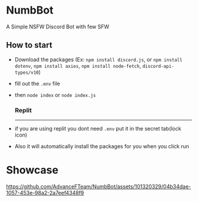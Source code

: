 # NumbBot
A Simple NSFW Discord Bot with few SFW

## How to start
- Download the packages (Ex: `npm install discord.js`, or `npm install dotenv`, `npm install axios`, `npm install node-fetch`, `discord-api-types/v10`)
- fill out the `.env` file
- then `node index` or `node index.js`

  ### Replit
  -------
- if you are using replit you dont need `.env` put it in the secret tab(lock icon)
- Also it will automatically install the packages for you when you click run 

# Showcase



https://github.com/AdvanceFTeam/NumbBot/assets/101320329/04b34dae-1057-453e-98a2-2a7eef4348f9

